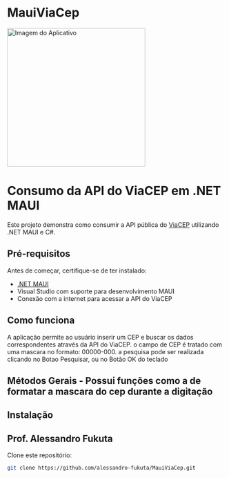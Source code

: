 # MauiViaCep

<img src="https://i.imgur.com/sF9WtIh.jpeg" alt="Imagem do Aplicativo" height="320">

# Consumo da API do ViaCEP em .NET MAUI

Este projeto demonstra como consumir a API pública do [ViaCEP](https://viacep.com.br/) utilizando .NET MAUI e C#.

## Pré-requisitos

Antes de começar, certifique-se de ter instalado:

- [.NET MAUI](https://learn.microsoft.com/pt-br/dotnet/maui/)
- Visual Studio com suporte para desenvolvimento MAUI
- Conexão com a internet para acessar a API do ViaCEP

## Como funciona

A aplicação permite ao usuário inserir um CEP e buscar os dados correspondentes através da API do ViaCEP.
o campo de CEP é tratado com uma mascara no formato: 00000-000.
a pesquisa pode ser realizada clicando no Botao Pesquisar, ou no Botão OK do teclado

## Métodos Gerais - Possui funções como a de formatar a mascara do cep durante a digitação

## Instalação

## Prof. Alessandro Fukuta

Clone este repositório:

```sh
git clone https://github.com/alessandro-fukuta/MauiViaCep.git
```

